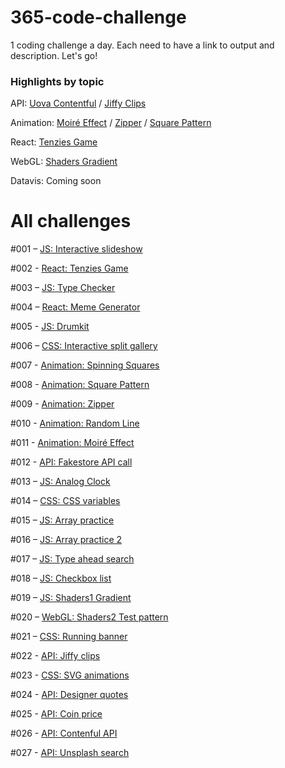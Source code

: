 # 365-code-challenge
1 coding challenge a day. Each need to have a link to output and description. Let's go!



### Highlights by topic

API: [Uova Contentful](https://mo-uova-contentful.netlify.app/) / [Jiffy Clips](https://mo-jiffy-clips.netlify.app/)

Animation: [Moiré Effect](https://mo-moire-effect.netlify.app/) / [Zipper](https://mo-zipper.netlify.app/) / [Square Pattern](https://mo-square-pattern.netlify.app/)

React: [Tenzies Game](https://mo-tenzies-game.netlify.app/)

WebGL: [Shaders Gradient](https://shaders1-gradient.netlify.app/)

Datavis: Coming soon


# All challenges

#001 – [JS: Interactive slideshow](https://m-o-slideshow.netlify.app/)

#002 - [React: Tenzies Game](https://mo-tenzies-game.netlify.app/)

#003 – [JS: Type Checker](https://mo-type-checker.netlify.app/)

#004 – [React: Meme Generator](https://meme-generatooor.netlify.app/)

#005 - [JS: Drumkit](https://vanilla-drumkit.netlify.app/)

#006 – [CSS: Interactive split gallery](https://interactive-split-gallery.netlify.app/)

#007 - [Animation: Spinning Squares](https://mo-spinning-squares.netlify.app/)

#008 - [Animation: Square Pattern](https://mo-square-pattern.netlify.app/)

#009 - [Animation: Zipper](https://mo-zipper.netlify.app/)

#010 - [Animation: Random Line](https://mo-random-line.netlify.app/)

#011 - [Animation: Moiré Effect](https://mo-moire-effect.netlify.app/)

#012 - [API: Fakestore API call](https://fakestore-api-test.netlify.app/)

#013 – [JS: Analog Clock](https://analog-clock-clock.netlify.app/)

#014 – [CSS: CSS variables](https://css-variables-update-with-js.netlify.app/)

#015 – [JS: Array practice](https://array-practice-part1.netlify.app/)

#016 – [JS: Array practice 2](https://array-practice-part2.netlify.app/)

#017 – [JS: Type ahead search](https://type-ahead-search.netlify.app/)

#018 – [JS: Checkbox list](https://checkbox-list-challenge.netlify.app/)

#019 – [JS: Shaders1 Gradient](https://shaders1-gradient.netlify.app/)

#020 – [WebGL: Shaders2 Test pattern](https://shaders-zebra.netlify.app/)

#021 – [CSS: Running banner](https://mo-jiro-dreams-of-sushi-page.netlify.app/)

#022 - [API: Jiffy clips](https://mo-jiffy-clips.netlify.app/)

#023 - [CSS: SVG animations](https://mo-svg-animations.netlify.app/)

#024 - [API: Designer quotes](https://mo-designer-quotes.netlify.app/)

#025 - [API: Coin price](https://mo-coin-price.netlify.app/)

#026 - [API: Contenful API](https://mo-uova-contentful.netlify.app/)

#027 - [API: Unsplash search]()
